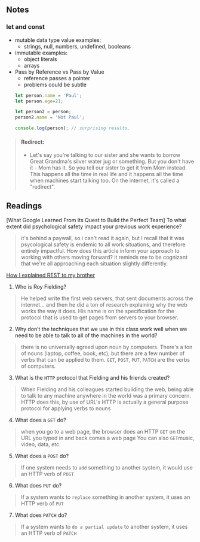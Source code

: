 ## Notes

### let and const
- mutable data type value examples:
  - strings, null, numbers, undefined, booleans
- immutable examples:
  - object literals
  - arrays
- Pass by Reference vs Pass by Value
  - reference passes a pointer
  - problems could be subtle
  ```javascript
  let person.name = 'Paul'; 
  let person.age=21;

  let person2 = person;
  person2.name = 'Not Paul';

  console.log(person); // surprising results.

  ```

> #### Redirect: 
> - Let's say you're talking to our sister and she wants to borrow Great Grandma's silver water jug or something. But you don't have it - Mom has it. So you tell our sister to get it from Mom instead. This happens all the time in real life and it happens all the time when machines start talking too. On the internet, it's called a "redirect".



## Readings


[What Google Learned From Its Quest to Build the Perfect Team]
To what extent did psychological safety impact your previous work experience?
> it's behind a paywall, so i can't read it again, but I recall that it was psycological safety is endemic to all work situations, and therefore entirely impactful.
How does this article inform your approach to working with others moving forward?
> it reminds me to be cognizant that we're all approaching each situation slightly differently.

[How I explained REST to my brother](https://gist.github.com/brookr/5977550)
1. Who is Roy Fielding?
> He helped write the first web servers, that sent documents across the internet… and then he did a ton of research explaining why the web works the way it does. His name is on the specification for the protocol that is used to get pages from servers to your browser.
2. Why don’t the techniques that we use in this class work well when we need to be able to talk to all of the machines in the world?
> 
> there is no universally agreed upon noun by computers. There's a ton of nouns (laptop, coffee, book, etc); but there are a few number of verbs that can be applied to them. `GET`, `POST`, `PUT`, `PATCH` are the verbs of computers.

3. What is the `HTTP` protocol that Fielding and his friends created?
> When Fielding and his colleagues started building the web, being able to talk to any machine anywhere in the world was a primary concern.
> HTTP does this, by use of URL's
> HTTP is actually a general purpose protocol for applying verbs to nouns

4. What does a `GET` do?
> when you go to a web page, the browser does an HTTP `GET` on the URL you typed in and back comes a web page
> You can also `GET`music, video, data, etc.

5. What does a `POST` do?
> If one system needs to `add` something to another system, it would use an HTTP verb of `POST`

6. What does `PUT` do?
> If a system wants to `replace` something in another system, it uses an HTTP verb of `PUT`

7. What does `PATCH` do?
> If a system wants to `do a partial update` to another system, it uses an HTTP verb of `PATCH`

